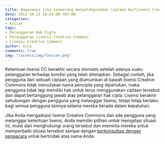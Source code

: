 ```yaml
---
title: Bagaimana jika seseorang menyalahgunakan ciptaan berlisensi Creative Commons?
date: 2011-10-13 18:54:00 +07:00
categories:
- Kajian
tags:
- Pelanggaran Hak Cipta
- Pelanggaran Lisensi Creative Commons
- Lisensi Creative Commons
author: nita
comments: true
img: "/assets/img/favicon.png"
---
```


Ketentuan lisensi CC berakhir secara otomatis setelah adanya suatu pelanggaran terhadap kondisi yang telah ditetapkan. Sebagai contoh, jika pengguna dari sebuah ciptaan yang diumumkan di bawah lisensi Creative Commons tidak menuliskan nama pencipta yang diperlukan, maka pengguna tidak lagi memiliki hak untuk terus menggunakan ciptaan tersebut dan dapat bertanggung jawab atas pelanggaran hak cipta. Lisensi berakhir sehubungan dengan pengguna yang melanggar lisensi, tetapi tetap berlaku bagi semua pengguna lainnya selama mereka berada dalam kepatuhan.

Jika Anda mengadopsi lisensi Creative Commons dan ada pengguna yang melanggar ketentuan lisensi, Anda memiliki pilihan untuk mengatasi situasi ini, mulai dari menghubungi orang tersebut dan meminta mereka untuk memperbaiki situasi tersebut sampai dengan [berkonsultasi dengan pengacara](http://creativecommons.or.id/faq/#Dapatkah_CC_memberikan_nasihat_hukum_tentang_lisensi_atau_alat_lainnya.2C_atau_membantu_penegakan_lisensi_CC.3F) untuk bertindak atas nama Anda.
